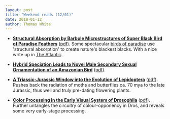 ```yaml
---
layout: post
title: "Weekend reads (12/01)"
date: 2018-01-12
author: Thomas White
---
```


- [**Structural Absorption by Barbule Microstructures of Super Black Bird of Paradise Feathers**](http://dx.doi.org/10.1038/s41467-017-02088-w) ([pdf](https://www.nature.com/articles/s41467-017-02088-w.pdf)). Some spectacular [birds of paradise](https://www.google.com/search?tbm=isch&as_q=Lophorina) use 'structural absorption' to create nature's blackest blacks. With a nice write up in [The Atlantic](https://www.theatlantic.com/science/archive/2018/01/super-black-is-the-new-black/549869/?single_page=true).

- [**Hybrid Speciation Leads to Novel Male Secondary Sexual Ornamentation of an Amazonian Bird**](www.pnas.org/cgi/doi/10.1073/pnas.1717319115) ([pdf](http://sci-hub.la/10.1073/pnas.1717319115)).

- [**A Triassic-Jurassic Window into the Evolution of Lepidoptera**](http://dx.doi.org/10.1126/sciadv.1701568) ([pdf](http://advances.sciencemag.org/content/advances/4/1/e1701568.full.pdf)). Pushes back the radiation of moths and butterflies ca. 70 mya to the late Jurassic, thus well and truly pre-dating flowering plants.

- [**Color Processing in the Early Visual System of Drosophila**](http://dx.doi.org/10.1016/j.cell.2017.12.018) ([pdf](http://dx.doi.org.sci-hub.hk/10.1016/j.cell.2017.12.018)). Further untangles the circuitry of colour-opponency in Dros, and reveals some very early-stage processing.